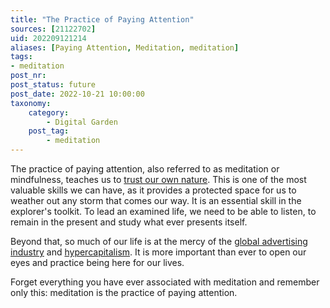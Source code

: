 ```yaml
---
title: "The Practice of Paying Attention"
sources: [21122702]
uid: 202209121214
aliases: [Paying Attention, Meditation, meditation]
tags:
- meditation
post_nr:
post_status: future
post_date: 2022-10-21 10:00:00
taxonomy:
    category:
        - Digital Garden
    post_tag:
        - meditation
---
```


The practice of paying attention, also referred to as meditation or mindfulness, teaches us to [trust our own nature](./deep-trust.md). This is one of the most valuable skills we can have, as it provides a protected space for us to weather out any storm that comes our way. It is an essential skill in the explorer's toolkit. To lead an examined life, we need to be able to listen, to remain in the present and study what ever presents itself.

Beyond that, so much of our life is at the mercy of the [global advertising industry](./the-global-advertising-industry.md) and [hypercapitalism](./a-users-definition-of-hypercapitalism.md). It is more important than ever to open our eyes and practice being here for our lives. 

Forget everything you have ever associated with meditation and remember only this: meditation is the practice of paying attention.